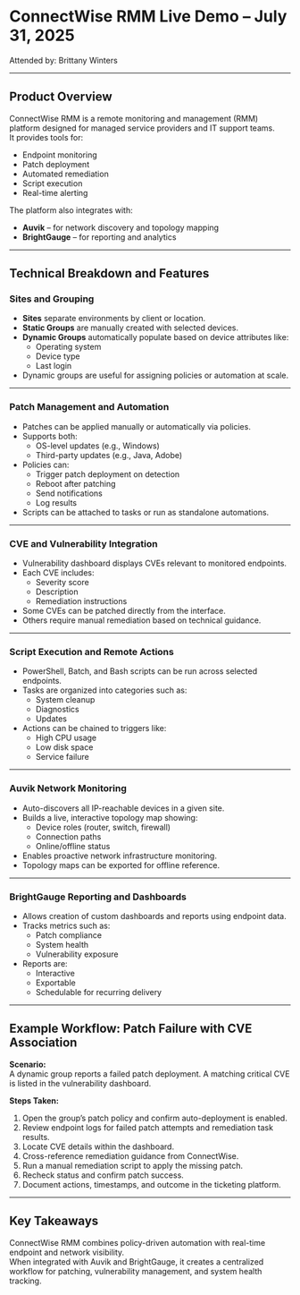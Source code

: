 # ConnectWise RMM Live Demo – July 31, 2025  
Attended by: Brittany Winters

---

## Product Overview

ConnectWise RMM is a remote monitoring and management (RMM) platform designed for managed service providers and IT support teams.  
It provides tools for:

- Endpoint monitoring  
- Patch deployment  
- Automated remediation  
- Script execution  
- Real-time alerting  

The platform also integrates with:

- **Auvik** – for network discovery and topology mapping  
- **BrightGauge** – for reporting and analytics  

---

## Technical Breakdown and Features

### Sites and Grouping

- **Sites** separate environments by client or location.
- **Static Groups** are manually created with selected devices.
- **Dynamic Groups** automatically populate based on device attributes like:
  - Operating system  
  - Device type  
  - Last login  
- Dynamic groups are useful for assigning policies or automation at scale.

---

### Patch Management and Automation

- Patches can be applied manually or automatically via policies.
- Supports both:
  - OS-level updates (e.g., Windows)
  - Third-party updates (e.g., Java, Adobe)
- Policies can:
  - Trigger patch deployment on detection
  - Reboot after patching
  - Send notifications
  - Log results
- Scripts can be attached to tasks or run as standalone automations.

---

### CVE and Vulnerability Integration

- Vulnerability dashboard displays CVEs relevant to monitored endpoints.
- Each CVE includes:
  - Severity score
  - Description
  - Remediation instructions
- Some CVEs can be patched directly from the interface.
- Others require manual remediation based on technical guidance.

---

### Script Execution and Remote Actions

- PowerShell, Batch, and Bash scripts can be run across selected endpoints.
- Tasks are organized into categories such as:
  - System cleanup  
  - Diagnostics  
  - Updates  
- Actions can be chained to triggers like:
  - High CPU usage  
  - Low disk space  
  - Service failure  

---

### Auvik Network Monitoring

- Auto-discovers all IP-reachable devices in a given site.
- Builds a live, interactive topology map showing:
  - Device roles (router, switch, firewall)
  - Connection paths
  - Online/offline status
- Enables proactive network infrastructure monitoring.
- Topology maps can be exported for offline reference.

---

### BrightGauge Reporting and Dashboards

- Allows creation of custom dashboards and reports using endpoint data.
- Tracks metrics such as:
  - Patch compliance  
  - System health  
  - Vulnerability exposure  
- Reports are:
  - Interactive  
  - Exportable  
  - Schedulable for recurring delivery  

---

## Example Workflow: Patch Failure with CVE Association

**Scenario:**  
A dynamic group reports a failed patch deployment. A matching critical CVE is listed in the vulnerability dashboard.

**Steps Taken:**

1. Open the group’s patch policy and confirm auto-deployment is enabled.
2. Review endpoint logs for failed patch attempts and remediation task results.
3. Locate CVE details within the dashboard.
4. Cross-reference remediation guidance from ConnectWise.
5. Run a manual remediation script to apply the missing patch.
6. Recheck status and confirm patch success.
7. Document actions, timestamps, and outcome in the ticketing platform.

---

## Key Takeaways

ConnectWise RMM combines policy-driven automation with real-time endpoint and network visibility.  
When integrated with Auvik and BrightGauge, it creates a centralized workflow for patching, vulnerability management, and system health tracking.



